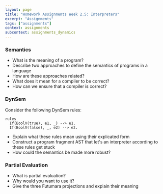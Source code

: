 ```yaml
---
layout: page
title: "Homework Assignments Week 2.5: Interpreters"
excerpt: "Assignments"
tags: ["assignments"]
context: assignments
subcontext: assignments_dynamics
---
```


<!--

# Answers

Verify your answers with the [model answers](answers).

-->

### Semantics

- What is the meaning of a program?
- Describe two approaches to define the semantics of programs in a language
- How are these approaches related?
- What does it mean for a compiler to be correct?
- How can we ensure that a compiler is correct?

### DynSem

Consider the following DynSem rules:

```
rules
  If(BoolV(true), e1, _) --> e1.  
  If(BoolV(false), _, e2) --> e2.
```

- Explain what these rules mean using their explicated form
- Construct a program fragment AST that let's an interpreter according to these rules get stuck
- How could the semantics be made more robust?


### Partial Evaluation

- What is partial evaluation?
- Why would you want to use it?
- Give the three Futumara projections and explain their meaning 
